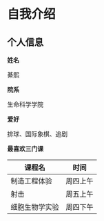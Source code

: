 # 自我介绍

## 个人信息

**姓名**

綦熙

**院系**

生命科学学院

**爱好**

排球、国际象棋、追剧


**最喜欢三门课**

| 课程名         | 时间     |
| -------------- | -------- |
| 制造工程体验   | 周四上午 |
| 射击           | 周五上午 |
| 细胞生物学实验 | 周四下午 |